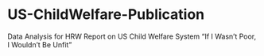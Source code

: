 # US-ChildWelfare-Publication
Data Analysis for HRW Report on US Child Welfare System “If I Wasn’t Poor, I Wouldn’t Be Unfit”
